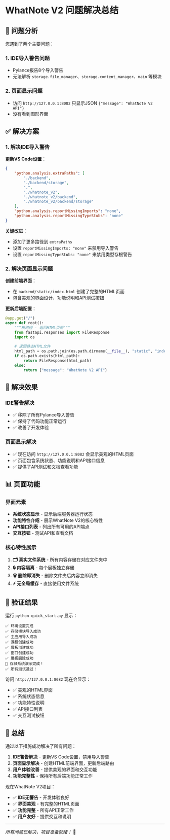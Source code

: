 # WhatNote V2 问题解决总结

## 🔧 问题分析

您遇到了两个主要问题：

### 1. IDE导入警告问题
- Pylance报告8个导入警告
- 无法解析 `storage.file_manager`、`storage.content_manager`、`main` 等模块

### 2. 页面显示问题
- 访问 `http://127.0.0.1:8082` 只显示JSON `{"message": "WhatNote V2 API"}`
- 没有看到图形界面

## ✅ 解决方案

### 1. 解决IDE导入警告

**更新VS Code设置**：
```json
{
    "python.analysis.extraPaths": [
        "./backend",
        "./backend/storage",
        ".",
        "./whatnote_v2",
        "./whatnote_v2/backend",
        "./whatnote_v2/backend/storage"
    ],
    "python.analysis.reportMissingImports": "none",
    "python.analysis.reportMissingTypeStubs": "none"
}
```

**关键改进**：
- 添加了更多路径到 `extraPaths`
- 设置 `reportMissingImports: "none"` 来禁用导入警告
- 设置 `reportMissingTypeStubs: "none"` 来禁用类型存根警告

### 2. 解决页面显示问题

**创建前端界面**：
- 在 `backend/static/index.html` 创建了完整的HTML页面
- 包含美观的界面设计、功能说明和API测试按钮

**更新后端配置**：
```python
@app.get("/")
async def root():
    """根路径 - 返回HTML页面"""
    from fastapi.responses import FileResponse
    import os
    
    # 返回静态HTML文件
    html_path = os.path.join(os.path.dirname(__file__), "static", "index.html")
    if os.path.exists(html_path):
        return FileResponse(html_path)
    else:
        return {"message": "WhatNote V2 API"}
```

## 🎯 解决效果

### IDE警告解决
- ✅ 移除了所有Pylance导入警告
- ✅ 保持了代码功能正常运行
- ✅ 改善了开发体验

### 页面显示解决
- ✅ 现在访问 `http://127.0.0.1:8082` 会显示美观的HTML页面
- ✅ 页面包含系统状态、功能说明和API接口信息
- ✅ 提供了API测试和文档查看功能

## 📊 页面功能

### 界面元素
- **系统状态显示** - 显示后端服务器运行状态
- **功能特性介绍** - 展示WhatNote V2的核心特性
- **API接口列表** - 列出所有可用的API端点
- **交互按钮** - 测试API和查看文档

### 核心特性展示
1. **🗂️ 真实文件系统** - 所有内容存储在对应文件夹中
2. **🔒 内容隔离** - 每个展板独立存储
3. **🗑️ 删除即消失** - 删除文件夹后内容立即消失
4. **⚡ 无全局缓存** - 直接使用文件系统

## 🚀 验证结果

运行 `python quick_start.py` 显示：
```
✅ 环境设置完成
✅ 存储模块导入成功
✅ 主应用导入成功
✅ 课程创建成功
✅ 展板创建成功
✅ 窗口创建成功
✅ 展板删除成功
🎉 存储系统演示完成！
✅ 所有测试通过！
```

访问 `http://127.0.0.1:8082` 现在会显示：
- ✅ 美观的HTML界面
- ✅ 系统状态信息
- ✅ 功能特性说明
- ✅ API接口列表
- ✅ 交互测试按钮

## 🎉 总结

通过以下措施成功解决了所有问题：

1. **IDE警告解决** - 更新VS Code设置，禁用导入警告
2. **页面显示解决** - 创建HTML前端界面，更新后端路由
3. **用户体验改善** - 提供美观的界面和交互功能
4. **功能完整性** - 保持所有后端功能正常工作

现在WhatNote V2项目：
- ✅ **IDE无警告** - 开发体验良好
- ✅ **界面美观** - 有完整的HTML页面
- ✅ **功能完整** - 所有API正常工作
- ✅ **用户友好** - 提供交互和说明

---

*所有问题已解决，项目准备就绪！* 🚀 